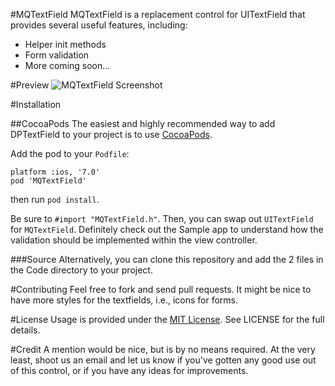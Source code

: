 #MQTextField
MQTextField is a replacement control for UITextField that provides several useful features, including:
* Helper init methods
* Form validation
* More coming soon...

#Preview
![MQTextField Screenshot](https://cloud.githubusercontent.com/assets/1660882/3137871/c0c76e62-e860-11e3-8a61-1833920caa76.png)

#Installation

##CocoaPods
The easiest and highly recommended way to add DPTextField to your project is to use [CocoaPods](http://cocoapods.org/).

Add the pod to your `Podfile`:
```
platform :ios, '7.0'
pod 'MQTextField'
```
then run `pod install`.

Be sure to `#import "MQTextField.h"`. Then, you can swap out `UITextField` for `MQTextField`. Definitely check out the Sample app to understand how the validation should be implemented within the view controller.

###Source
Alternatively, you can clone this repository and add the 2 files in the Code directory to your project.

#Contributing
Feel free to fork and send pull requests. It might be nice to have more styles for the textfields, i.e., icons for forms.

#License
Usage is provided under the [MIT License](http://http//opensource.org/licenses/mit-license.php). See LICENSE for the full details.

#Credit
A mention would be nice, but is by no means required. At the very least, shoot us an email and let us know if you've gotten any good use out of this control, or if you have any ideas for improvements.
